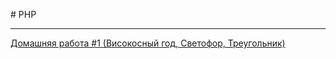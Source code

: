 ﻿﻿# PHP
<hr>
<a href="//github.com/itmo-it-group-305/andrey.elagin-php/tree/master/homework/1.12.01 (Високосный год, Светофор, Треугольник)">Домашняя работа #1 (Високосный год, Светофор, Треугольник)</a><br>
